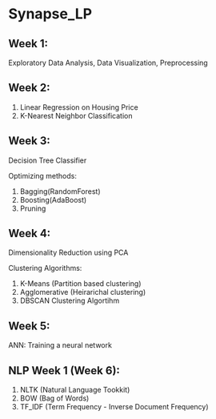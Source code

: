 # Synapse_LP

## Week 1: 
  Exploratory Data Analysis, Data Visualization, Preprocessing

## Week 2:
  1) Linear Regression on Housing Price
  2) K-Nearest Neighbor Classification

## Week 3:
 Decision Tree Classifier
 
 Optimizing methods:
  1) Bagging(RandomForest)
  2) Boosting(AdaBoost)
  3) Pruning

## Week 4:
  Dimensionality Reduction using PCA
  
  Clustering Algorithms:
  1) K-Means (Partition based clustering)
  2) Agglomerative (Heirarichal clustering)
  3) DBSCAN Clustering Algortihm

## Week 5:
  ANN: 
  Training a neural network

## NLP Week 1 (Week 6):
  1) NLTK (Natural Language Tookkit)
  2) BOW (Bag of Words)
  3) TF_IDF (Term Frequency - Inverse Document Frequency)
  
